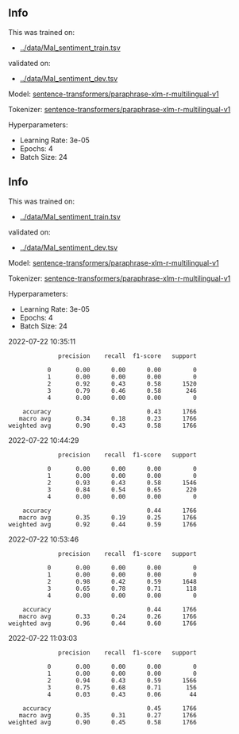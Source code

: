 ## Info
This was trained on:
- [../data/Mal_sentiment_train.tsv](https://github.com/flippe3/fire_2022/tree/master/task_a/data/../data/Mal_sentiment_train.tsv)

validated on:
 - [../data/Mal_sentiment_dev.tsv](https://github.com/flippe3/fire_2022/tree/master/task_a/data/../data/Mal_sentiment_dev.tsv)

Model: [sentence-transformers/paraphrase-xlm-r-multilingual-v1](https://huggingface.co/sentence-transformers/paraphrase-xlm-r-multilingual-v1)

 Tokenizer: [sentence-transformers/paraphrase-xlm-r-multilingual-v1](https://huggingface.co/sentence-transformers/paraphrase-xlm-r-multilingual-v1)

Hyperparameters:
- Learning Rate: 3e-05
- Epochs: 4
- Batch Size: 24
## Info
This was trained on:
- [../data/Mal_sentiment_train.tsv](https://github.com/flippe3/fire_2022/tree/master/task_a/data/../data/Mal_sentiment_train.tsv)

validated on:
 - [../data/Mal_sentiment_dev.tsv](https://github.com/flippe3/fire_2022/tree/master/task_a/data/../data/Mal_sentiment_dev.tsv)

Model: [sentence-transformers/paraphrase-xlm-r-multilingual-v1](https://huggingface.co/sentence-transformers/paraphrase-xlm-r-multilingual-v1)

 Tokenizer: [sentence-transformers/paraphrase-xlm-r-multilingual-v1](https://huggingface.co/sentence-transformers/paraphrase-xlm-r-multilingual-v1)

Hyperparameters:
- Learning Rate: 3e-05
- Epochs: 4
- Batch Size: 24

 2022-07-22 10:35:11 
```
              precision    recall  f1-score   support

           0       0.00      0.00      0.00         0
           1       0.00      0.00      0.00         0
           2       0.92      0.43      0.58      1520
           3       0.79      0.46      0.58       246
           4       0.00      0.00      0.00         0

    accuracy                           0.43      1766
   macro avg       0.34      0.18      0.23      1766
weighted avg       0.90      0.43      0.58      1766
```

 2022-07-22 10:44:29 
```
              precision    recall  f1-score   support

           0       0.00      0.00      0.00         0
           1       0.00      0.00      0.00         0
           2       0.93      0.43      0.58      1546
           3       0.84      0.54      0.65       220
           4       0.00      0.00      0.00         0

    accuracy                           0.44      1766
   macro avg       0.35      0.19      0.25      1766
weighted avg       0.92      0.44      0.59      1766
```

 2022-07-22 10:53:46 
```
              precision    recall  f1-score   support

           0       0.00      0.00      0.00         0
           1       0.00      0.00      0.00         0
           2       0.98      0.42      0.59      1648
           3       0.65      0.78      0.71       118
           4       0.00      0.00      0.00         0

    accuracy                           0.44      1766
   macro avg       0.33      0.24      0.26      1766
weighted avg       0.96      0.44      0.60      1766
```

 2022-07-22 11:03:03 
```
              precision    recall  f1-score   support

           0       0.00      0.00      0.00         0
           1       0.00      0.00      0.00         0
           2       0.94      0.43      0.59      1566
           3       0.75      0.68      0.71       156
           4       0.03      0.43      0.06        44

    accuracy                           0.45      1766
   macro avg       0.35      0.31      0.27      1766
weighted avg       0.90      0.45      0.58      1766
```
